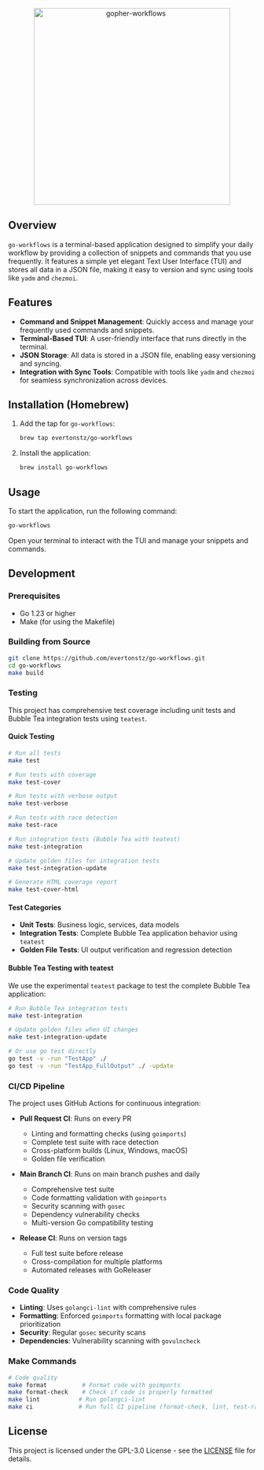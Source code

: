 <div align="center">
  <img src="https://github.com/user-attachments/assets/e9288a0d-4c15-4543-a745-822fa58f2b13" alt="gopher-workflows" width="400" />
</div>

## Overview

`go-workflows` is a terminal-based application designed to simplify your daily workflow by providing a collection of snippets and commands that you use frequently. It features a simple yet elegant Text User Interface (TUI) and stores all data in a JSON file, making it easy to version and sync using tools like `yadm` and `chezmoi`.

## Features

- **Command and Snippet Management**: Quickly access and manage your frequently used commands and snippets.
- **Terminal-Based TUI**: A user-friendly interface that runs directly in the terminal.
- **JSON Storage**: All data is stored in a JSON file, enabling easy versioning and syncing.
- **Integration with Sync Tools**: Compatible with tools like `yadm` and `chezmoi` for seamless synchronization across devices.

## Installation (Homebrew)

1. Add the tap for `go-workflows`:
   ```bash
   brew tap evertonstz/go-workflows
   ```
2. Install the application:
   ```bash
   brew install go-workflows
   ```

## Usage

To start the application, run the following command:

```bash
go-workflows
```

Open your terminal to interact with the TUI and manage your snippets and commands.

## Development

### Prerequisites

- Go 1.23 or higher
- Make (for using the Makefile)

### Building from Source

```bash
git clone https://github.com/evertonstz/go-workflows.git
cd go-workflows
make build
```

### Testing

This project has comprehensive test coverage including unit tests and Bubble Tea integration tests using `teatest`.

#### Quick Testing

```bash
# Run all tests
make test

# Run tests with coverage
make test-cover

# Run tests with verbose output
make test-verbose

# Run tests with race detection
make test-race

# Run integration tests (Bubble Tea with teatest)
make test-integration

# Update golden files for integration tests
make test-integration-update

# Generate HTML coverage report
make test-cover-html
```

#### Test Categories

- **Unit Tests**: Business logic, services, data models
- **Integration Tests**: Complete Bubble Tea application behavior using `teatest`
- **Golden File Tests**: UI output verification and regression detection

#### Bubble Tea Testing with teatest

We use the experimental `teatest` package to test the complete Bubble Tea application:

```bash
# Run Bubble Tea integration tests
make test-integration

# Update golden files when UI changes
make test-integration-update

# Or use go test directly
go test -v -run "TestApp" ./
go test -v -run "TestApp_FullOutput" ./ -update
```

### CI/CD Pipeline

The project uses GitHub Actions for continuous integration:

- **Pull Request CI**: Runs on every PR

  - Linting and formatting checks (using `goimports`)
  - Complete test suite with race detection
  - Cross-platform builds (Linux, Windows, macOS)
  - Golden file verification

- **Main Branch CI**: Runs on main branch pushes and daily

  - Comprehensive test suite
  - Code formatting validation with `goimports`
  - Security scanning with `gosec`
  - Dependency vulnerability checks
  - Multi-version Go compatibility testing

- **Release CI**: Runs on version tags
  - Full test suite before release
  - Cross-compilation for multiple platforms
  - Automated releases with GoReleaser

### Code Quality

- **Linting**: Uses `golangci-lint` with comprehensive rules
- **Formatting**: Enforced `goimports` formatting with local package prioritization
- **Security**: Regular `gosec` security scans
- **Dependencies**: Vulnerability scanning with `govulncheck`

### Make Commands

```bash
# Code quality
make format          # Format code with goimports
make format-check    # Check if code is properly formatted
make lint           # Run golangci-lint
make ci             # Run full CI pipeline (format-check, lint, test-race, test-cover)
```

## License

This project is licensed under the GPL-3.0 License - see the [LICENSE](LICENSE) file for details.
